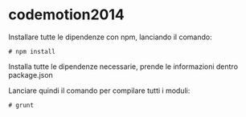 codemotion2014
==============

Installare tutte le dipendenze con npm, lanciando il comando:
```
# npm install
```

Installa tutte le dipendenze necessarie, prende le informazioni dentro package.json

Lanciare quindi il comando per compilare tutti i moduli:

```
# grunt 
```
